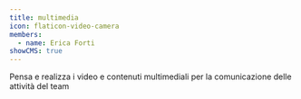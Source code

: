 ```yaml
---
title: multimedia
icon: flaticon-video-camera
members:
  - name: Erica Forti
showCMS: true
---
```


Pensa e realizza i video e contenuti multimediali per la comunicazione delle attività del team
